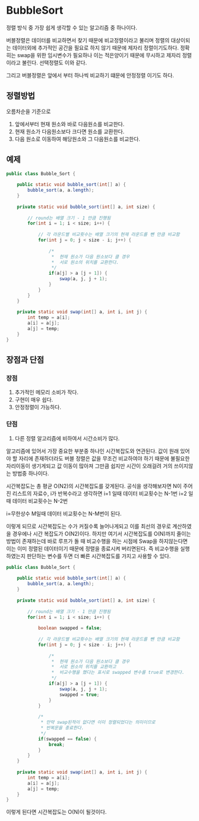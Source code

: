 # BubbleSort
정렬 방식 중 가장 쉽게 생각할 수 있는 알고리즘 중 하나이다.

버블정렬은 데이터를 비교하면서 찾기 때문에 비교정렬이라고 불리며 정렬의 대상이되는 데이터외에 추가적인 공간을 필요로 하지 않기 때문에 제자리 정렬이기도하다.
정확히는 swap을 위한 임시변수가 필요하나 이는 적은양이기 때문에 무시하고 제자리 정렬이라고 불린다. 선택정렬도 이와 같다.

그리고 버블정렬은 앞에서 부터 하나씩 비교하기 떄문에 안정정렬 이기도 하다.

## 정렬방법

오름차순을 기준으로
1. 앞에서부터 현재 원소와 바로 다음원소를 비교한다.
2. 현재 원소가 다음원소보다 크다면 원소를 교환한다.
3. 다음 원소로 이동하여 해당원소와 그 다음원소를 비교한다.


## 예제
```java
public class Bubble_Sort {
 
	public static void bubble_sort(int[] a) {
		bubble_sort(a, a.length);
	}
	
	private static void bubble_sort(int[] a, int size) {
		
		// round는 배열 크기 - 1 만큼 진행됨 
		for(int i = 1; i < size; i++) {
			
			// 각 라운드별 비교횟수는 배열 크기의 현재 라운드를 뺀 만큼 비교함
			for(int j = 0; j < size - i; j++) {
				
				/*
				 *  현재 원소가 다음 원소보다 클 경우
				 *  서로 원소의 위치를 교환한다. 
				 */
				if(a[j] > a [j + 1]) {
					swap(a, j, j + 1);
				}
			}
		}
	}
	
	private static void swap(int[] a, int i, int j) {
		int temp = a[i];
		a[i] = a[j];
		a[j] = temp;
	}
}
```


## 장점과 단점

### 장점

1. 추가적인 메모리 소비가 작다.
2. 구현이 매우 쉽다.
3. 안정정렬이 가능하다.

### 단점
1. 다른 정렬 알고리즘에 비하여서 시간소비가 많다.

알고리즘에 있어서 가장 중요한 부분중 하나인 시간복잡도와 연관된다. 값이 원래 있어야 할 자리에 존재하더라도 버블 정렬은 값을 무조건 비교하여야 하기 때문에
불필요한 자리이동이 생기게되고 값 이동이 많아져 그만큼 쉽지만 시간이 오래걸려 거의 쓰이지않는 방법중 하나이다.

시간복잡도는 총 평균 O(N2)의 시간복잡도를 갖게된다.
공식을 생각해보자면 N이 주어진 리스트의 자료수, i가 반복수라고 생각하면 
i=1 일때 데이터 비교횟수는 N-1번
i=2 일때 데이터 비교횟수는 N-2번

i=무한상수 M일때 데이터 비교횟수는 N-M번이 된다.

이렇게 되므로 시간복잡도는 수가 커질수록 늘어나게되고 이를 최선의 경우로 계산하였을 경우에나 시간 복잡도가 O(N2)이다.
하지만 여기서 시간복잡도를 O(N)까지 줄이는 방법이 존재하는데 바로 루프가 돌 때 비교수행을 하는 시점에 Swap을 하지않는다면 이는 이미
정렬된 데이터이기 때문에 정렬을 종료시켜 버리면된다. 즉 비교수행을 실행하였는지 판단하는 변수를 두면 더 빠른 시간복잡도를 가지고 사용할 수 있다.

```java
public class Bubble_Sort {
 
	public static void bubble_sort(int[] a) {
		bubble_sort(a, a.length);
	}
	
	private static void bubble_sort(int[] a, int size) {
		
		// round는 배열 크기 - 1 만큼 진행됨 
		for(int i = 1; i < size; i++) {
        
			boolean swapped = false;	
			
			// 각 라운드별 비교횟수는 배열 크기의 현재 라운드를 뺀 만큼 비교함
			for(int j = 0; j < size - i; j++) {
				
				/*
				 *  현재 원소가 다음 원소보다 클 경우
				 *  서로 원소의 위치를 교환하고
				 *  비교수행을 했다는 표시로 swapped 변수를 true로 변경한다.
				 */
				if(a[j] > a [j + 1]) {
					swap(a, j, j + 1);
					swapped = true;
				}
			}
            
			/*
			 * 만약 swap된적이 없다면 이미 정렬되었다는 의미이므로
			 * 반복문을 종료한다. 
			 */
			if(swapped == false) {
				break;
			}
		}
	}
	
	private static void swap(int[] a, int i, int j) {
		int temp = a[i];
		a[i] = a[j];
		a[j] = temp;
	}
}
```
이렇게 된다면 시간복잡도는 O(N)이 될것이다.
